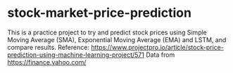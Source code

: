# stock-market-price-prediction
This is a practice project to try and predict stock prices using Simple Moving Average (SMA), Exponential Moving Average (EMA) and LSTM, and compare results.
Reference: https://www.projectpro.io/article/stock-price-prediction-using-machine-learning-project/571
Data from https://finance.yahoo.com/
